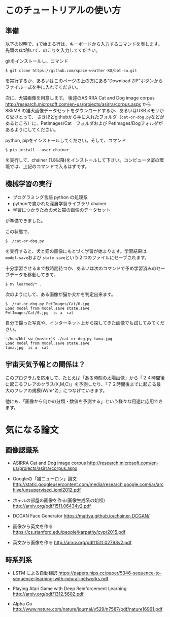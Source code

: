 
# このチュートリアルの使い方


## 準備

以下の説明で、`$`で始まる行は、キーボードから入力するコマンドを表します。
先頭の`$`は除いて、のこりを入力してください。

gitをインストールし、コマンド

```
$ git clone https://github.com/space-weather-KU/bbt-sw.git
```

を実行するか、あるいはこのページの上の方にある"Download ZIP"ボタンからファイル一式を手に入れてください。

次に、犬猫画像を用意します。
後述のASIRRA Cat and Dog image corpus
http://research.microsoft.com/en-us/projects/asirra/corpus.aspx
から 885MB の猫犬画像データセットをダウンロードするか、あるいはUSBメモリから受けとって、
さきほどgithubから手に入れたフォルダ（`cat-or-dog.py`などがあるところ）に、PetImages/Cat　フォルダおよび
 PetImages/Dogフォルダがあるようにしてください。



python, pipをインストールしてください。そして、コマンド

```
$ pip install --user chainer
```

を実行して、chainer (1.8以降)をインストールして下さい。コンピュータ室の環境では、上記のコマンドで入るはずです。



## 機械学習の実行

- プログラミング言語 python の処理系
- pythonで書かれた深層学習ライブラリ chainer
- 学習につかうための犬と猫の画像のデータセット

が準備できました。

この状態で、
```
$ ./cat-or-dog.py
```
を実行すると、犬と猫の画像にもとづく学習が始まります。学習結果は`model.save`および `state.save`という２つのファイルにセーブされます。

十分学習させるまで数時間待つか、あるいは次のコマンドで予め学習済みのセーブデータを移動してきて、
```
$ mv learned/* .
```

次のようにして、ある画像が猫か犬かを判定出来ます。
```
$ ./cat-or-dog.py PetImages/Cat/0.jpg
Load model from model.save state.save
PetImages/Cat/0.jpg  is a  cat
```

自分で撮った写真や、インターネット上から探してきた画像でも試してみてください。

```
~/hub/bbt-sw (master)$ ./cat-or-dog.py tama.jpg
Load model from model.save state.save
tama.jpg  is a  cat
```

## 宇宙天気予報との関係は？

このプログラムを応用して、たとえば「ある時刻の太陽画像」から「２４時間後に起こるフレアのクラス(X,M,C)」を予測したり、「７２時間後までに起こる最大のフレアの規模(W/m^2)」につなげていきます。

他にも、「画像から何かの分類・数値を予測する」という様々な用途に応用できます。


# 気になる論文


## 画像認識系

- ASIRRA Cat and Dog image corpus
http://research.microsoft.com/en-us/projects/asirra/corpus.aspx

- Googleの「猫ニューロン」論文
http://static.googleusercontent.com/media/research.google.com/ja//archive/unsupervised_icml2012.pdf

- ホテルの部屋の画像を作る(画像生成系の始祖)
http://arxiv.org/pdf/1511.06434v2.pdf

- DCGAN Face Generator
https://mattya.github.io/chainer-DCGAN/

- 画像から英文を作る
https://cs.stanford.edu/people/karpathy/cvpr2015.pdf

- 英文から画像を作る
http://arxiv.org/pdf/1511.02793v2.pdf

## 時系列系

- LSTM による自動翻訳
https://papers.nips.cc/paper/5346-sequence-to-sequence-learning-with-neural-networks.pdf

- Playing Atari Game with Deep Reinforcement Learning
http://arxiv.org/pdf/1312.5602.pdf

- Alpha Go
http://www.nature.com/nature/journal/v529/n7587/pdf/nature16961.pdf
